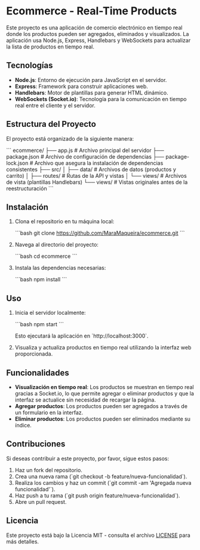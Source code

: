 # Ecommerce - Real-Time Products

Este proyecto es una aplicación de comercio electrónico en tiempo real donde los productos pueden ser agregados, eliminados y visualizados. La aplicación usa Node.js, Express, Handlebars y WebSockets para actualizar la lista de productos en tiempo real.

## Tecnologías

- **Node.js**: Entorno de ejecución para JavaScript en el servidor.
- **Express**: Framework para construir aplicaciones web.
- **Handlebars**: Motor de plantillas para generar HTML dinámico.
- **WebSockets (Socket.io)**: Tecnología para la comunicación en tiempo real entre el cliente y el servidor.

## Estructura del Proyecto

El proyecto está organizado de la siguiente manera:

\`\`\`
ecommerce/
├── app.js               # Archivo principal del servidor
├── package.json         # Archivo de configuración de dependencias
├── package-lock.json    # Archivo que asegura la instalación de dependencias consistentes
├── src/
│   ├── data/            # Archivos de datos (productos y carrito)
│   ├── routes/          # Rutas de la API y vistas
│   └── views/           # Archivos de vista (plantillas Handlebars)
└── views/               # Vistas originales antes de la reestructuración
\`\`\`

## Instalación

1. Clona el repositorio en tu máquina local:

   \`\`\`bash
   git clone https://github.com/MaraMaqueira/ecommerce.git
   \`\`\`

2. Navega al directorio del proyecto:

   \`\`\`bash
   cd ecommerce
   \`\`\`

3. Instala las dependencias necesarias:

   \`\`\`bash
   npm install
   \`\`\`

## Uso

1. Inicia el servidor localmente:

   \`\`\`bash
   npm start
   \`\`\`

   Esto ejecutará la aplicación en \`http://localhost:3000\`.

2. Visualiza y actualiza productos en tiempo real utilizando la interfaz web proporcionada.

## Funcionalidades

- **Visualización en tiempo real**: Los productos se muestran en tiempo real gracias a Socket.io, lo que permite agregar o eliminar productos y que la interfaz se actualice sin necesidad de recargar la página.
- **Agregar productos**: Los productos pueden ser agregados a través de un formulario en la interfaz.
- **Eliminar productos**: Los productos pueden ser eliminados mediante su índice.

## Contribuciones

Si deseas contribuir a este proyecto, por favor, sigue estos pasos:

1. Haz un fork del repositorio.
2. Crea una nueva rama (\`git checkout -b feature/nueva-funcionalidad\`).
3. Realiza los cambios y haz un commit (\`git commit -am 'Agregada nueva funcionalidad'\`).
4. Haz push a tu rama (\`git push origin feature/nueva-funcionalidad\`).
5. Abre un pull request.

## Licencia

Este proyecto está bajo la Licencia MIT - consulta el archivo [LICENSE](LICENSE) para más detalles.

